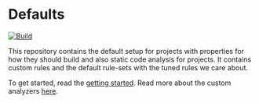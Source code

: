 # Defaults

[![Build](https://github.com/aksio-system/Defaults/actions/workflows/build.yml/badge.svg)](https://github.com/aksio-system/Defaults/actions/workflows/build.yml)

This repository contains the default setup for projects with properties for how they should build
and also static code analysis for projects.
It contains custom rules and the default rule-sets with the tuned rules we care about.

To get started, read the [getting started](./Documentation/getting-started.md).
Read more about the custom analyzers [here](./Documentation/Analyzers/overview.md).
